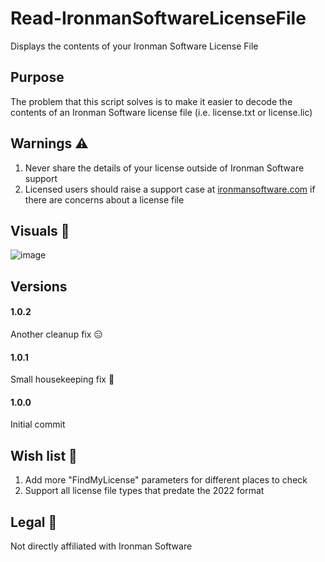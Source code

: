 # Read-IronmanSoftwareLicenseFile
 Displays the contents of your Ironman Software License File

## Purpose

The problem that this script solves is to make it easier to decode the contents of an Ironman Software license file (i.e. license.txt or license.lic)

## Warnings ⚠

1. Never share the details of your license outside of Ironman Software support
2. Licensed users should raise a support case at [ironmansoftware.com](https://ironmansoftware.com/) if there are concerns about a license file

## Visuals 👀

![image](https://user-images.githubusercontent.com/537287/168902731-bece4b5b-3c6d-440f-ab51-954c484e99fe.png)

## Versions

#### 1.0.2

Another cleanup fix 😑

#### 1.0.1

Small housekeeping fix 🧹

#### 1.0.0

Initial commit

## Wish list 🌠

1. Add more "FindMyLicense" parameters for different places to check
2. Support all license file types that predate the 2022 format

## Legal 🦉

Not directly affiliated with Ironman Software
